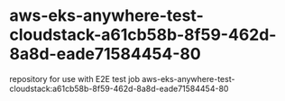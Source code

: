 # aws-eks-anywhere-test-cloudstack-a61cb58b-8f59-462d-8a8d-eade71584454-80
repository for use with E2E test job aws-eks-anywhere-test-cloudstack:a61cb58b-8f59-462d-8a8d-eade71584454-80
